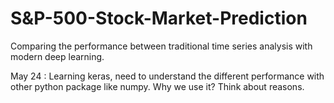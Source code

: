 # S&P-500-Stock-Market-Prediction

Comparing the performance between traditional time series analysis with modern deep learning.

May 24 : Learning keras, need to understand the different performance with other python package like numpy. Why we use it? Think about reasons.
